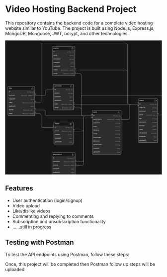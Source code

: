 # Video Hosting Backend Project

This repository contains the backend code for a complete video hosting website similar to YouTube. The project is built using Node.js, Express.js, MongoDB, Mongoose, JWT, bcrypt, and other technologies.

![WavePlay Model](public/assets/diagram-export-28-06-2024-19_04_10.png)


## Features

- User authentication (login/signup)
- Video upload
- Like/dislike videos
- Commenting and replying to comments
- Subscription and unsubscription functionality
- ......still in progress

## Testing with Postman

To test the API endpoints using Postman, follow these steps:

Once, this project will be completed then Postman follow up steps will be uploaded

